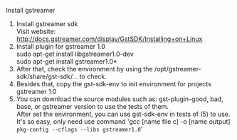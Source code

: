 Install gstreamer  
1. Install gstreamer sdk   
	Visit website: http://docs.gstreamer.com/display/GstSDK/Installing+on+Linux  
2. Install plugin for gstreamer 1.0  
	sudo apt-get install libgstreamer1.0-dev  
	sudo apt-get install gstreamer1.0*  
3. After that, check the environment by using the /opt/gstreamer-sdk/share/gst-sdk/... to check.  
4. Besides that, copy the gst-sdk-env to init environment for projects gstreamer 1.0  
5. You can download the source modules such as: gst-plugin-good, bad, base, or gstreamer version to use the tests of them.   
After set the environment, you can use gst-sdk-env in tests of (5) to use.   
It's so easy, only need use command 'gcc [name file c] -o [name output] `pkg-config --cflags --libs gstreamer1.0`'  

